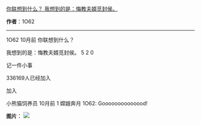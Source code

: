 

[你联想到什么？ 我想到的是：悔教夫婿觅封侯。](https://m.okjike.com/originalPosts/6666f5b9928d2cdfd53a67e2?s=ewoidSI6ICI1N2Y0ZGFjYWI2YzFlNTEzMDBiMDQyNmQiCn0=)

**作者**：1O62

---

1O62
10月前
你联想到什么？

我想到的是：悔教夫婿觅封侯。
5
2
0

记一件小事

336169人已经加入

加入

小熊猫饲养员
10月前
1
嫦娥奔月
1O62: Goooooooooooood!

**图片**：
![](https://cdnv2.ruguoapp.com/FuC27FPPz4Ot_NkhxMs_CXfv0V-3v3.jpg?imageMogr2/auto-orient/thumbnail/1500x2000%3E/interlace/1)